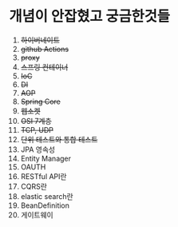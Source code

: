 # 개념이 안잡혔고 궁금한것들

1. ~~하이버네이트~~
2. ~~github Actions~~
3. ~~proxy~~
4. ~~스프링 컨테이너~~
5. ~~IoC~~
6. ~~DI~~
7. ~~AOP~~
8. ~~Spring Core~~
9. ~~웹소켓~~
10. ~~OSI 7계층~~
11. ~~TCP, UDP~~
12. ~~단위 테스트와 통합 테스트~~
13. JPA 영속성
14. Entity Manager
15. OAUTH
16. RESTful API란
17. CQRS란
18. elastic search란
19. BeanDefinition
20. 게이트웨이

